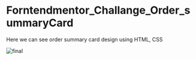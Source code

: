 # Forntendmentor_Challange_Order_summaryCard 
 Here we can see order summary card design using HTML, CSS

![final](https://user-images.githubusercontent.com/92816807/147064300-68c124be-a03f-4c9c-bf88-76173cb653ef.JPG)
